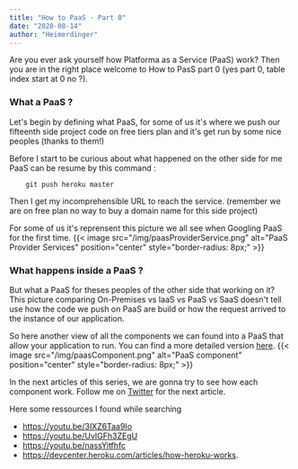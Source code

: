 ```yaml
---
title: "How to PaaS - Part 0"
date: "2020-08-14"
author: "Heimerdinger"
---
```


Are you ever ask yourself how Platforma as a Service (PaaS) work? Then you are in the right place welcome to How to PasS part 0 (yes part 0, table index start at 0 no ?). 

### What a PaaS ?
Let's begin by defining what PaaS, for some of us it's where we push our fifteenth side project code on free tiers plan and it's get run by some nice peoples (thanks to them!)

Before I start to be curious about what happened on the other side for me PaaS can be resume by this command :
```git
    git push heroku master 
```
Then I get my incomprehensible URL to reach the service. (remember we are on free plan no way to buy a domain name for this side project)

For some of us it's reprensent this picture we all see when Googling PaaS for the first time. 
{{< image src="/img/paasProviderService.png" alt="PaaS Provider Services" position="center" style="border-radius: 8px;" >}}

### What happens inside a PaaS ?  
But what a PaaS for theses peoples of the other side that working on it? This picture comparing On-Premises vs IaaS vs PaaS vs SaaS doesn't tell use how the code we push on PaaS are build or how the request arrived to the instance of our application.

So here another view of all the components we can found into a PaaS that allow your application to run. You can find a more detailed version [here](https://docs.cloudfoundry.org/concepts/architecture/).
{{< image src="/img/paasComponent.png" alt="PaaS component" position="center" style="border-radius: 8px;" >}}

In the next articles of this series, we are gonna try to see how each component work. Follow me on [Twitter](https://twitter.com/MarS_XIV) for the next article.

Here some ressources I found while searching 
- https://youtu.be/3IXZ6Taa9Io
- https://youtu.be/UvIGFh3ZEgU
- https://youtu.be/nassYitfhfc
- https://devcenter.heroku.com/articles/how-heroku-works.



